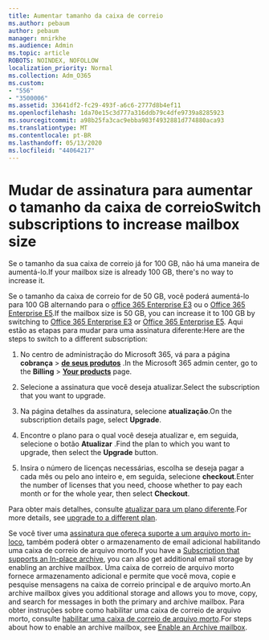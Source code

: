 ```yaml
---
title: Aumentar tamanho da caixa de correio
ms.author: pebaum
author: pebaum
manager: mnirkhe
ms.audience: Admin
ms.topic: article
ROBOTS: NOINDEX, NOFOLLOW
localization_priority: Normal
ms.collection: Adm_O365
ms.custom:
- "556"
- "3500006"
ms.assetid: 33641df2-fc29-493f-a6c6-2777d8b4ef11
ms.openlocfilehash: 1da70e15c3d777a316ddb79c4dfe9739a8285923
ms.sourcegitcommit: a98b25fa3cac9ebba983f4932881d774880aca93
ms.translationtype: MT
ms.contentlocale: pt-BR
ms.lasthandoff: 05/13/2020
ms.locfileid: "44064217"
---
```

# <a name="switch-subscriptions-to-increase-mailbox-size"></a><span data-ttu-id="437fa-102">Mudar de assinatura para aumentar o tamanho da caixa de correio</span><span class="sxs-lookup"><span data-stu-id="437fa-102">Switch subscriptions to increase mailbox size</span></span>

<span data-ttu-id="437fa-103">Se o tamanho da sua caixa de correio já for 100 GB, não há uma maneira de aumentá-lo.</span><span class="sxs-lookup"><span data-stu-id="437fa-103">If your mailbox size is already 100 GB, there's no way to increase it.</span></span>
  
<span data-ttu-id="437fa-104">Se o tamanho da caixa de correio for de 50 GB, você poderá aumentá-lo para 100 GB alternando para o [office 365 Enterprise E3](https://products.office.com/business/office-365-enterprise-e3-business-software) ou o [Office 365 Enterprise E5](https://products.office.com/business/office-365-enterprise-e5-business-software).</span><span class="sxs-lookup"><span data-stu-id="437fa-104">If the mailbox size is 50 GB, you can increase it to 100 GB by switching to [Office 365 Enterprise E3](https://products.office.com/business/office-365-enterprise-e3-business-software) or [Office 365 Enterprise E5](https://products.office.com/business/office-365-enterprise-e5-business-software).</span></span> <span data-ttu-id="437fa-105">Aqui estão as etapas para mudar para uma assinatura diferente:</span><span class="sxs-lookup"><span data-stu-id="437fa-105">Here are the steps to switch to a different subscription:</span></span>
  
1. <span data-ttu-id="437fa-106">No centro de administração do Microsoft 365, vá para a página **cobrança** \> **[de seus produtos](https://go.microsoft.com/fwlink/p/?linkid=842054)** .</span><span class="sxs-lookup"><span data-stu-id="437fa-106">In the Microsoft 365 admin center, go to the **Billing** \> **[Your products](https://go.microsoft.com/fwlink/p/?linkid=842054)** page.</span></span>

2. <span data-ttu-id="437fa-107">Selecione a assinatura que você deseja atualizar.</span><span class="sxs-lookup"><span data-stu-id="437fa-107">Select the subscription that you want to upgrade.</span></span>

3. <span data-ttu-id="437fa-108">Na página detalhes da assinatura, selecione **atualização**.</span><span class="sxs-lookup"><span data-stu-id="437fa-108">On the subscription details page, select **Upgrade**.</span></span>

4. <span data-ttu-id="437fa-109">Encontre o plano para o qual você deseja atualizar e, em seguida, selecione o botão **Atualizar** .</span><span class="sxs-lookup"><span data-stu-id="437fa-109">Find the plan to which you want to upgrade, then select the **Upgrade** button.</span></span>

5. <span data-ttu-id="437fa-110">Insira o número de licenças necessárias, escolha se deseja pagar a cada mês ou pelo ano inteiro e, em seguida, selecione **checkout**.</span><span class="sxs-lookup"><span data-stu-id="437fa-110">Enter the number of licenses that you need, choose whether to pay each month or for the whole year, then select **Checkout**.</span></span>

<span data-ttu-id="437fa-111">Para obter mais detalhes, consulte [atualizar para um plano diferente](https://docs.microsoft.com/office365/admin/subscriptions-and-billing/upgrade-to-different-plan).</span><span class="sxs-lookup"><span data-stu-id="437fa-111">For more details, see [upgrade to a different plan](https://docs.microsoft.com/office365/admin/subscriptions-and-billing/upgrade-to-different-plan).</span></span>

<span data-ttu-id="437fa-112">Se você tiver uma [assinatura que ofereça suporte a um arquivo morto in-loco](https://docs.microsoft.com/office365/servicedescriptions/exchange-online-archiving-service-description/exchange-online-archiving-service-description), também poderá obter o armazenamento de email adicional habilitando uma caixa de correio de arquivo morto.</span><span class="sxs-lookup"><span data-stu-id="437fa-112">If you have a [Subscription that supports an In-place archive](https://docs.microsoft.com/office365/servicedescriptions/exchange-online-archiving-service-description/exchange-online-archiving-service-description), you can also get additional email storage by enabling an archive mailbox.</span></span> <span data-ttu-id="437fa-113">Uma caixa de correio de arquivo morto fornece armazenamento adicional e permite que você mova, copie e pesquise mensagens na caixa de correio principal e de arquivo morto.</span><span class="sxs-lookup"><span data-stu-id="437fa-113">An archive mailbox gives you additional storage and allows you to move, copy, and search for messages in both the primary and archive mailbox.</span></span> <span data-ttu-id="437fa-114">Para obter instruções sobre como habilitar uma caixa de correio de arquivo morto, consulte [habilitar uma caixa de correio de arquivo morto](https://docs.microsoft.com/office365/securitycompliance/enable-archive-mailboxes).</span><span class="sxs-lookup"><span data-stu-id="437fa-114">For steps about how to enable an archive mailbox, see [Enable an Archive mailbox](https://docs.microsoft.com/office365/securitycompliance/enable-archive-mailboxes).</span></span>
